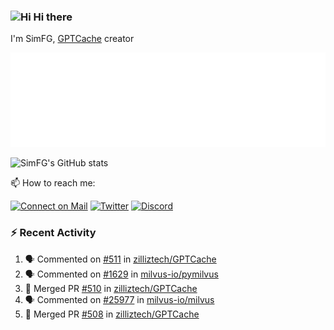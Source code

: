 ### <img src='https://qpluspicture.oss-cn-beijing.aliyuncs.com/6LjjQA/Hi.gif' alt='Hi' width="24"/> Hi there

I'm SimFG, [GPTCache](https://github.com/zilliztech/GPTCache) creator

![Metrics 👋](/metrics.plugin.followup.user.svg)

![SimFG's GitHub stats](https://github-readme-stats.vercel.app/api?username=SimFG&show_icons=true&theme=radical&count_private=true)

📫 How to reach me:

[![Connect on Mail](https://img.shields.io/badge/Ask%20me-anything-1abc9c.svg)](mailto:1142838399@qq.com)
[![Twitter](https://img.shields.io/twitter/follow/FogSim?style=social)](https://twitter.com/FogSim)
[![Discord](https://img.shields.io/discord/1092648432495251507?label=Discord&logo=discord)](https://discord.gg/Q8C6WEjSWV)

### :zap: Recent Activity

<!--START_SECTION:activity-->
1. 🗣 Commented on [#511](https://github.com/zilliztech/GPTCache/issues/511) in [zilliztech/GPTCache](https://github.com/zilliztech/GPTCache)
2. 🗣 Commented on [#1629](https://github.com/milvus-io/pymilvus/issues/1629) in [milvus-io/pymilvus](https://github.com/milvus-io/pymilvus)
3. 🎉 Merged PR [#510](https://github.com/zilliztech/GPTCache/pull/510) in [zilliztech/GPTCache](https://github.com/zilliztech/GPTCache)
4. 🗣 Commented on [#25977](https://github.com/milvus-io/milvus/issues/25977) in [milvus-io/milvus](https://github.com/milvus-io/milvus)
5. 🎉 Merged PR [#508](https://github.com/zilliztech/GPTCache/pull/508) in [zilliztech/GPTCache](https://github.com/zilliztech/GPTCache)
<!--END_SECTION:activity-->

